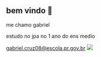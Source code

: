 ## bem vindo  💞
me chamo gabriel 

estudo no jpa no 1 ano do ens medio

gabriel.cruz08@escola.pr.gov.br
![](https://media.giphy.com/media/9QM16dR8L38XwbzK84/giphy.gif?cid=82a1493b5q76wh21nv8ot0gx53661h4khthx61zklgb800w6&ep=v1_gifs_trending&rid=giphy.gif&ct=g)
